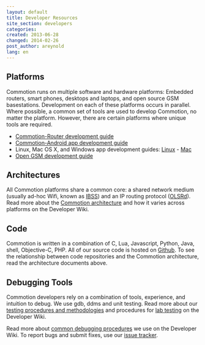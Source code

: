 ```yaml
---
layout: default
title: Developer Resources
site_section: developers
categories: 
created: 2013-06-28
changed: 2014-02-26
post_author: areynold
lang: en
---
```

  <h2>Platforms</h2>

<p>Commotion runs on multiple software and hardware platforms: Embedded routers, 
smart phones, desktops and laptops, and open source GSM basestations. 
Development on each of these platforms occurs in parallel. Where possible, a 
common set of tools are used to develop Commotion, no matter the platform. 
However, there are certain platforms where unique tools are required.</p>

<ul>
	<li><a href="commotion-router/index.md">Commotion-Router development guide</a></li>
	<li><a href="#">Commotion-Android app development guide</a></li>
	<li>Linux, Mac OS X, and Windows app development guides: <a 
href="https://code.commotionwireless.net/projects/commotion/wiki/
Linux_client_dev_notes">Linux</a> - <a 
href="https://code.commotionwireless.net/projects/commotion/wiki/MacClient_">Mac
</a></li>
	<li><a 
href="https://wiki.commotionwireless.net/doku.php?id=general_openbts_notes">Open GSM development guide</a></li>
</ul>

<h2>Architectures</h2>

<p>All Commotion platforms share a common core: a shared network medium (usually 
ad-hoc Wifi, known as <a 
href="http://en.wikipedia.org/wiki/Independent_Basic_Service_Set">IBSS</a>) and 
an IP routing protocol (<a href="http://www.olsr.org">OLSRd</a>). Read more 
about the <a 
href="https://wiki.commotionwireless.net/doku.php?id=commotion_architecture">
Commotion architecture</a> and how it varies across platforms on the Developer 
Wiki.</p>

<h2>Code</h2>

<p>Commotion is written in a combination of C, Lua, Javascript, Python, Java, 
shell, Objective-C, PHP. All of our source code is hosted on <a 
href="http://github.org/opentechinstitute">Github</a>. To see the relationship 
between code repositories and the Commotion architecture, read the architecture 
documents above.</p>

<h2>Debugging Tools</h2>

<p>Commotion developers rely on a combination of tools, experience, and intuition to debug. 
We use gdb, ddms and unit testing. Read more about our <a 
href="https://wiki.commotionwireless.net/doku.php?id=
testing_procedures_and_methodologies">testing procedures and methodologies</a> 
and procedures for <a 
href="https://wiki.commotionwireless.net/doku.php?id=lab_environment_testing">
lab testing</a> on the Developer Wiki.</p>

<p>Read more about <a 
href="https://wiki.commotionwireless.net/doku.php?id=debugging_resources">common 
debugging procedures</a> we use on the Developer Wiki. To report bugs and submit 
fixes, use our <a href="https://github.com/opentechinstitute">issue 
tracker</a>.</p>
 
